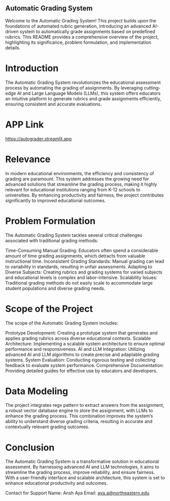 ## Automatic Grading System

Welcome to the Automatic Grading System! This project builds upon the foundations of automated rubric generation, introducing an advanced AI-driven system to automatically grade assignments based on predefined rubrics. This README provides a comprehensive overview of the project, highlighting its significance, problem formulation, and implementation details.

# Introduction

The Automatic Grading System revolutionizes the educational assessment process by automating the grading of assignments. By leveraging cutting-edge AI and Large Language Models (LLMs), this system offers educators an intuitive platform to generate rubrics and grade assignments efficiently, ensuring consistent and accurate evaluations.

# APP Link 
https://autograder.streamlit.app

# Relevance
In modern educational environments, the efficiency and consistency of grading are paramount. This system addresses the growing need for advanced solutions that streamline the grading process, making it highly relevant for educational institutions ranging from K-12 schools to universities. By enhancing productivity and fairness, the project contributes significantly to improved educational outcomes.

# Problem Formulation
The Automatic Grading System tackles several critical challenges associated with traditional grading methods:

Time-Consuming Manual Grading: Educators often spend a considerable amount of time grading assignments, which detracts from valuable instructional time.
Inconsistent Grading Standards: Manual grading can lead to variability in standards, resulting in unfair assessments.
Adapting to Diverse Subjects: Creating rubrics and grading systems for varied subjects and educational levels is complex and labor-intensive.
Scalability Issues: Traditional grading methods do not easily scale to accommodate large student populations and diverse grading needs.

# Scope of the Project
The scope of the Automatic Grading System includes:

Prototype Development: Creating a prototype system that generates and applies grading rubrics across diverse educational contexts.
Scalable Architecture: Implementing a scalable system architecture to ensure optimal performance and responsiveness.
AI and LLM Integration: Utilizing advanced AI and LLM algorithms to create precise and adaptable grading systems.
System Evaluation: Conducting rigorous testing and collecting feedback to evaluate system performance.
Comprehensive Documentation: Providing detailed guides for effective use by educators and developers.

# Data Modeling

The project integrates regx pattern to extract answers from the assignment, a robust vector database engine to store the assignment, with LLMs to enhance the grading process. This combination improves the system’s ability to understand diverse grading criteria, resulting in accurate and contextually relevant grading outcomes.

# Conclusion

The Automatic Grading System is a transformative solution in educational assessment. By harnessing advanced AI and LLM technologies, it aims to streamline the grading process, improve reliability, and ensure fairness. With a user-friendly interface and scalable architecture, this system is set to enhance educational productivity and outcomes.

Contact for Support
Name: Ansh Aya
Email: aya.a@northeastern.edu
